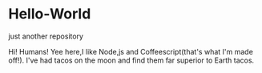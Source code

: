 # Hello-World
just another repository

Hi! Humans!
Yee here,I like Node,js and Coffeescript(that's what I'm made off!).
I've had tacos on the moon and find them far superior to Earth tacos.
